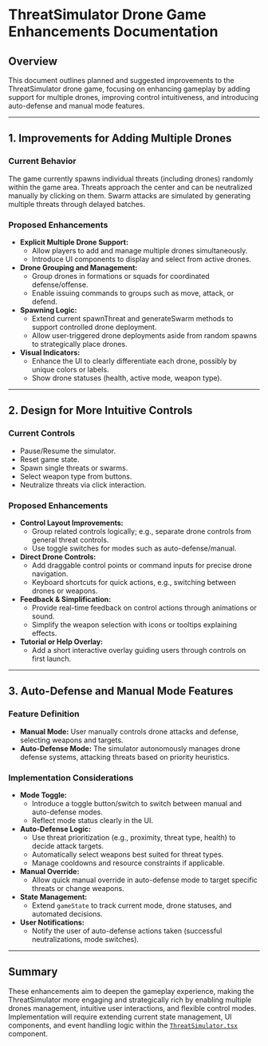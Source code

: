 # ThreatSimulator Drone Game Enhancements Documentation

## Overview

This document outlines planned and suggested improvements to the ThreatSimulator drone game, focusing on enhancing gameplay by adding support for multiple drones, improving control intuitiveness, and introducing auto-defense and manual mode features.

---

## 1. Improvements for Adding Multiple Drones

### Current Behavior
The game currently spawns individual threats (including drones) randomly within the game area. Threats approach the center and can be neutralized manually by clicking on them. Swarm attacks are simulated by generating multiple threats through delayed batches.

### Proposed Enhancements
- **Explicit Multiple Drone Support:** 
  - Allow players to add and manage multiple drones simultaneously.
  - Introduce UI components to display and select from active drones.
- **Drone Grouping and Management:**
  - Group drones in formations or squads for coordinated defense/offense.
  - Enable issuing commands to groups such as move, attack, or defend.
- **Spawning Logic:**
  - Extend current spawnThreat and generateSwarm methods to support controlled drone deployment.
  - Allow user-triggered drone deployments aside from random spawns to strategically place drones.
- **Visual Indicators:**
  - Enhance the UI to clearly differentiate each drone, possibly by unique colors or labels.
  - Show drone statuses (health, active mode, weapon type).

---

## 2. Design for More Intuitive Controls

### Current Controls
- Pause/Resume the simulator.
- Reset game state.
- Spawn single threats or swarms.
- Select weapon type from buttons.
- Neutralize threats via click interaction.

### Proposed Enhancements
- **Control Layout Improvements:**
  - Group related controls logically; e.g., separate drone controls from general threat controls.
  - Use toggle switches for modes such as auto-defense/manual.
- **Direct Drone Controls:**
  - Add draggable control points or command inputs for precise drone navigation.
  - Keyboard shortcuts for quick actions, e.g., switching between drones or weapons.
- **Feedback & Simplification:**
  - Provide real-time feedback on control actions through animations or sound.
  - Simplify the weapon selection with icons or tooltips explaining effects.
- **Tutorial or Help Overlay:**
  - Add a short interactive overlay guiding users through controls on first launch.

---

## 3. Auto-Defense and Manual Mode Features

### Feature Definition
- **Manual Mode:** User manually controls drone attacks and defense, selecting weapons and targets.
- **Auto-Defense Mode:** The simulator autonomously manages drone defense systems, attacking threats based on priority heuristics.

### Implementation Considerations
- **Mode Toggle:**
  - Introduce a toggle button/switch to switch between manual and auto-defense modes.
  - Reflect mode status clearly in the UI.
- **Auto-Defense Logic:**
  - Use threat prioritization (e.g., proximity, threat type, health) to decide attack targets.
  - Automatically select weapons best suited for threat types.
  - Manage cooldowns and resource constraints if applicable.
- **Manual Override:**
  - Allow quick manual override in auto-defense mode to target specific threats or change weapons.
- **State Management:**
  - Extend `gameState` to track current mode, drone statuses, and automated decisions.
- **User Notifications:**
  - Notify the user of auto-defense actions taken (successful neutralizations, mode switches).
  
---

## Summary

These enhancements aim to deepen the gameplay experience, making the ThreatSimulator more engaging and strategically rich by enabling multiple drones management, intuitive user interactions, and flexible control modes. Implementation will require extending current state management, UI components, and event handling logic within the [`ThreatSimulator.tsx`](apps/marketing/src/components/ThreatSimulator.tsx) component.
